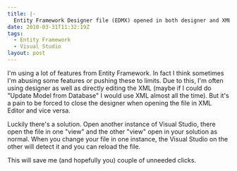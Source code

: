 ```yaml
---
title: |-
  Entity Framework Designer file (EDMX) opened in both designer and XML Editor
date: 2010-03-31T11:32:19Z
tags:
  - Entity Framework
  - Visual Studio
layout: post
---
```

I'm using a lot of features from Entity Framework. In fact I think sometimes I'm abusing some features or pushing these to limits. Due to this, I'm often using designer as well as directly editing the XML (maybe if I could do "Update Model from Database" I would use XML almost all the time). But it's a pain to be forced to close the designer when opening the file in XML Editor and vice versa.

Luckily there's a solution. Open another instance of Visual Studio, there open the file in one "view" and the other "view" open in your solution as normal. When you change your file in one instance, the Visual Studio on the other will detect it and you can reload the file.

This will save me (and hopefully you) couple of unneeded clicks.